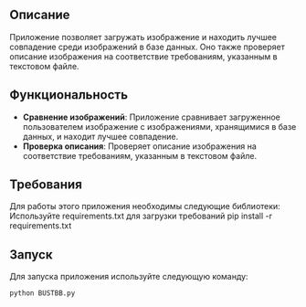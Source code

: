 
## Описание

Приложение позволяет загружать изображение и находить лучшее совпадение среди изображений в базе данных. Оно также проверяет описание изображения на соответствие требованиям, указанным в текстовом файле.

## Функциональность

- **Сравнение изображений**: Приложение сравнивает загруженное пользователем изображение с изображениями, хранящимися в базе данных, и находит лучшее совпадение.
- **Проверка описания**: Проверяет описание изображения на соответствие требованиям, указанным в текстовом файле.

## Требования

Для работы этого приложения необходимы следующие библиотеки:
Используйте requirements.txt для загрузки требований
pip install -r requirements.txt


## Запуск

Для запуска приложения используйте следующую команду:

```sh
python BUSTBB.py
